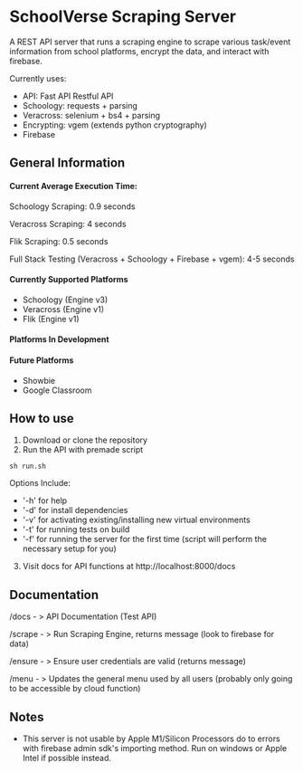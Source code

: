 # SchoolVerse Scraping Server

A REST API server that runs a scraping engine to scrape various task/event information from school platforms, encrypt the data, and interact with firebase. 

Currently uses:
- API: Fast API Restful API
- Schoology: requests + parsing
- Veracross: selenium + bs4 + parsing
- Encrypting: vgem (extends python cryptography)
- Firebase

## General Information

#### Current Average Execution Time:
Schoology Scraping: 0.9 seconds

Veracross Scraping: 4 seconds

Flik Scraping: 0.5 seconds

Full Stack Testing (Veracross + Schoology + Firebase + vgem): 4-5 seconds 

#### Currently Supported Platforms
- Schoology (Engine v3)
- Veracross (Engine v1)
- Flik (Engine v1)

#### Platforms In Development

#### Future Platforms
- Showbie
- Google Classroom

## How to use
1. Download or clone the repository
2. Run the API with premade script
~~~
sh run.sh 
~~~
Options Include: 
- '-h' for help
- '-d' for install dependencies
- '-v' for activating existing/installing new virtual environments
- '-t' for running tests on build
- '-f' for running the server for the first time (script will perform the necessary setup for you)
3. Visit docs for API functions at http://localhost:8000/docs

## Documentation
/docs - > API Documentation (Test API)

/scrape - > Run Scraping Engine, returns message (look to firebase for data)

/ensure - > Ensure user credentials are valid (returns message)

/menu - > Updates the general menu used by all users (probably only going to be accessible by cloud function)

## Notes
- This server is not usable by Apple M1/Silicon Processors do to errors with firebase admin sdk's importing method. Run on windows or Apple Intel if possible instead. 
